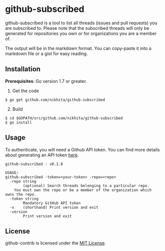 # github-subscribed

github-subscribed is a tool to list all threads (issues and pull requests) you are subscribed to.
Please note that the subscribed threads will only be generated for repositories you own or for organizations
you are a member of.

The output will be in the markdown format. You can copy-paste it into a markdown file or a gist for easy reading.

## Installation

**Prerequisites**: Go version 1.7 or greater.

1. Get the code

```
$ go get github.com/nikhita/github-subscribed
```

2. Build

```
$ cd $GOPATH/src/github.com/nikhita/github-subscribed
$ go install
```

## Usage

To authenticate, you will need a Github API token. You can find more details about generating an API token [here](https://github.com/blog/1509-personal-api-tokens).

```
github-subscribed : v0.1.0

USAGE:
github-subscribed -token=<your-token> -repo=<repo>
  -repo string
    	(optional) Search threads belonging to a particular repo.
	You must own the repo or be a member of the organization which owns the repo.
  -token string
    	Mandatory GitHub API token
  -v	(shorthand) Print version and exit
  -version
    	Print version and exit
```

## License

github-contrib is licensed under the [MIT License](/LICENSE).
